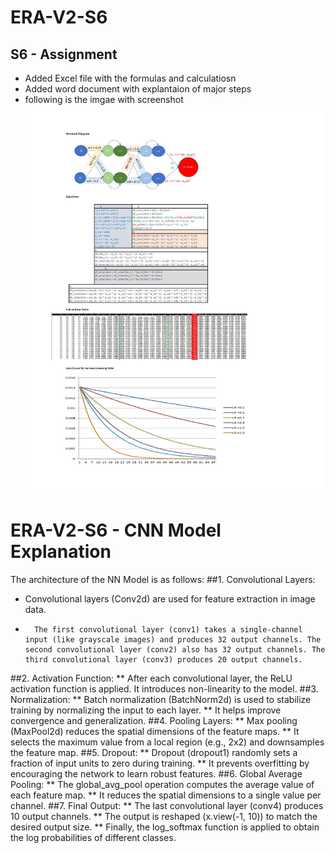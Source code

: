 # ERA-V2-S6
## S6 - Assignment

* Added Excel file with the formulas and calculatiosn
* Added word document with explantaion of major steps
* following is the imgae with screenshot ![Screenshot](https://github.com/SatamRoy/ERA-V2-S6/blob/main/S6%20-%20Assignment%20-BP_page-0001.jpg)


# ERA-V2-S6 - CNN Model Explanation 
The architecture of the NN Model is as follows:
##1.	Convolutional Layers:
*	Convolutional layers (Conv2d) are used for feature extraction in image data.
*		The first convolutional layer (conv1) takes a single-channel input (like grayscale images) and produces 32 output channels. The second convolutional layer (conv2) also has 32 output channels. The third convolutional layer (conv3) produces 20 output channels.
##2.	Activation Function:
**	After each convolutional layer, the ReLU activation function is applied. It introduces non-linearity to the model.
##3.	Normalization:
**	Batch normalization (BatchNorm2d) is used to stabilize training by normalizing the input to each layer.
**	It helps improve convergence and generalization.
##4.	Pooling Layers:
**	Max pooling (MaxPool2d) reduces the spatial dimensions of the feature maps.
**	It selects the maximum value from a local region (e.g., 2x2) and downsamples the feature map.
##5.	Dropout:
**	Dropout (dropout1) randomly sets a fraction of input units to zero during training.
**	It prevents overfitting by encouraging the network to learn robust features.
##6.	Global Average Pooling:
**	The global_avg_pool operation computes the average value of each feature map.
**	It reduces the spatial dimensions to a single value per channel.
##7.	Final Output:
**	The last convolutional layer (conv4) produces 10 output channels.
**	The output is reshaped (x.view(-1, 10)) to match the desired output size.
**	Finally, the log_softmax function is applied to obtain the log probabilities of different classes.
